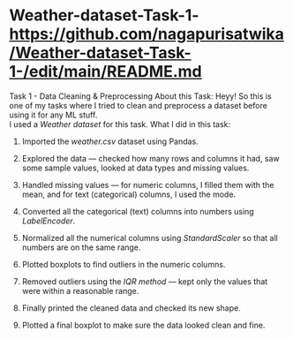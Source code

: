 # Weather-dataset-Task-1-https://github.com/nagapurisatwika/Weather-dataset-Task-1-/edit/main/README.md
Task 1 - Data Cleaning & Preprocessing
About this Task: Heyy! So this is one of my tasks where I tried to clean and preprocess a dataset before using it for any ML stuff.  
I used a *Weather dataset* for this task.
What I did in this task:
1. Imported the *weather.csv* dataset using Pandas.

2. Explored the data — checked how many rows and columns it had, saw some sample values, looked at data types and missing values.

3. Handled missing values — for numeric columns, I filled them with the mean, and for text (categorical) columns, I used the mode.

4. Converted all the categorical (text) columns into numbers using *LabelEncoder*.

5. Normalized all the numerical columns using *StandardScaler* so that all numbers are on the same range.

6. Plotted boxplots to find outliers in the numeric columns.

7. Removed outliers using the *IQR method* — kept only the values that were within a reasonable range.

8. Finally printed the cleaned data and checked its new shape.

9. Plotted a final boxplot to make sure the data looked clean and fine.
    
